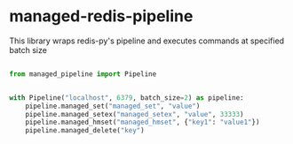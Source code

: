 # managed-redis-pipeline
This library wraps redis-py's pipeline and executes commands at specified batch size

```python

from managed_pipeline import Pipeline


with Pipeline("localhost", 6379, batch_size=2) as pipeline:
    pipeline.managed_set("managed_set", "value")
    pipeline.managed_setex("managed_setex", "value", 33333)
    pipeline.managed_hmset("managed_hmset", {"key1": "value1"})
    pipeline.managed_delete("key")
```